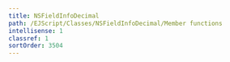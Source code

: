 ```yaml
---
title: NSFieldInfoDecimal
path: /EJScript/Classes/NSFieldInfoDecimal/Member functions
intellisense: 1
classref: 1
sortOrder: 3504
---
```






